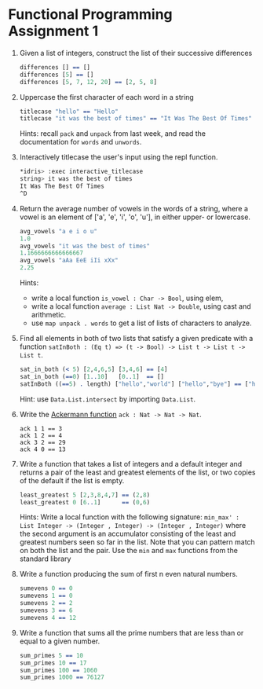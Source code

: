 # Functional Programming Assignment 1

 1. Given a list of integers, construct the list of their successive differences
    ``` idris
    differences [] == []
    differences [5] == []
    differences [5, 7, 12, 20] == [2, 5, 8]
    ```

 2. Uppercase the first character of each word in a string
    ``` idris
    titlecase "hello" == "Hello"
    titlecase "it was the best of times" == "It Was The Best Of Times"
    ```
    Hints: recall `pack` and `unpack` from last week, and read the
    documentation for `words` and `unwords`.

 3. Interactively titlecase the user's input using the repl function.
    ``` bash
    *idris> :exec interactive_titlecase
    string> it was the best of times
    It Was The Best Of Times
    ^D
    ```
 4. Return the average number of vowels in the words of a string,
    where a vowel is an element of ['a', 'e', 'i', 'o', 'u'], in
    either upper- or lowercase.
    ``` idris
    avg_vowels "a e i o u"
    1.0
    avg_vowels "it was the best of times"
    1.1666666666666667
    avg_vowels "aAa EeE iIi xXx"
    2.25
    ```
    Hints:
     * write a local function `is_vowel : Char -> Bool`, using elem,
     * write a local function `average : List Nat -> Double`, using cast and arithmetic.
     * use `map unpack . words` to get a list of lists of characters to analyze.

 5. Find all elements in both of two lists that satisfy a given predicate with
    a function `satInBoth : (Eq t) => (t -> Bool) -> List t -> List t -> List t`.
    ``` idris
    sat_in_both (< 5) [2,4,6,5] [3,4,6] == [4]
    sat_in_both (==0) [1..10]   [0..1]  == []
    satInBoth ((==5) . length) ["hello","world"] ["hello","bye"] == ["hello"]
    ```
    Hint: use `Data.List.intersect` by importing `Data.List`.

 6. Write the [Ackermann function](https://en.wikipedia.org/wiki/Ackermann_function)
    `ack : Nat -> Nat -> Nat`.
    ```
    ack 1 1 == 3
    ack 1 2 == 4
    ack 3 2 == 29
    ack 4 0 == 13
    ```

 7. Write a function that takes a list of integers and a default
    integer and returns a pair of the least and greatest elements of
    the list, or two copies of the default if the list is empty.
    ``` idris
    least_greatest 5 [2,3,8,4,7] == (2,8)
    least_greatest 0 [6..1]      == (0,6)
    ```
    Hints: Write a local function with the following signature:
    `min_max' : List Integer -> (Integer , Integer) -> (Integer ,
    Integer)` where the second argument is an accumulator consisting
    of the least and greatest numbers seen so far in the list.  Note
    that you can pattern match on both the list and the pair.  Use the
    `min` and `max` functions from the standard library

 8. Write a function producing the sum of first n even natural numbers.
    ``` idris
    sumevens 0 == 0
    sumevens 1 == 0
    sumevens 2 == 2
    sumevens 3 == 6
    sumevens 4 == 12
    ```

 9. Write a function that sums all the prime numbers that are less
    than or equal to a given number.
    ``` idris
    sum_primes 5 == 10
    sum_primes 10 == 17
    sum_primes 100 == 1060
    sum_primes 1000 == 76127
    ``` 






